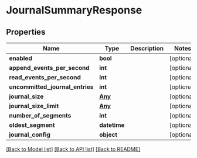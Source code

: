 # JournalSummaryResponse

## Properties
Name | Type | Description | Notes
------------ | ------------- | ------------- | -------------
**enabled** | **bool** |  | [optional] 
**append_events_per_second** | **int** |  | [optional] 
**read_events_per_second** | **int** |  | [optional] 
**uncommitted_journal_entries** | **int** |  | [optional] 
**journal_size** | [**Any**](Any.md) |  | [optional] 
**journal_size_limit** | [**Any**](Any.md) |  | [optional] 
**number_of_segments** | **int** |  | [optional] 
**oldest_segment** | **datetime** |  | [optional] 
**journal_config** | **object** |  | [optional] 

[[Back to Model list]](../README.md#documentation-for-models) [[Back to API list]](../README.md#documentation-for-api-endpoints) [[Back to README]](../README.md)


